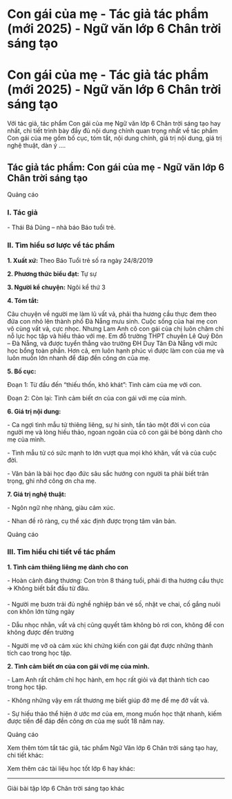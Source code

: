 # Con gái của mẹ - Tác giả tác phẩm (mới 2025) - Ngữ văn lớp 6 Chân trời sáng tạo

# Con gái của mẹ - Tác giả tác phẩm (mới 2025) - Ngữ văn lớp 6 Chân trời sáng tạo

Với tác giả, tác phẩm Con gái của mẹ Ngữ văn lớp 6 Chân trời sáng tạo hay nhất, chi tiết trình bày đầy đủ nội dung chính quan trọng nhất về tác phẩm Con gái của mẹ gồm bố cục, tóm tắt, nội dung chính, giá trị nội dung, giá trị nghệ thuật, dàn ý ....

## Tác giả tác phẩm: Con gái của mẹ - Ngữ văn lớp 6 Chân trời sáng tạo

Quảng cáo

### **I. Tác giả**

\- Thái Bá Dũng – nhà báo Báo tuổi trẻ.

### **II. Tìm hiểu sơ lược về tác phẩm**

**1\. Xuất xứ:** Theo Báo Tuổi trẻ số ra ngày 24/8/2019

**2\. Phương thức biểu đạt:** Tự sự

**3\. Người kể chuyện:** Ngôi kể thứ 3

**4\. Tóm tắt:**

Câu chuyện về người mẹ làm lũ vất vả, phải tha hương cầu thực đem theo đứa con nhỏ lên thành phố Đà Nẵng mưu sinh. Cuộc sống của hai mẹ con vô cùng vất vả, cực nhọc. Nhưng Lam Anh cô con gái của chị luôn chăm chỉ nỗ lực học tập và hiếu thảo với mẹ. Em đỗ trường THPT chuyên Lê Quý Đôn – Đà Nẵng, và được tuyển thẳng vào trường ĐH Duy Tân Đà Nẵng với mức học bổng toàn phần. Hơn cả, em luôn hạnh phúc vì được làm con của mẹ và luôn muốn lớn nhanh để đáp đền công ơn của mẹ.

**5\. Bố cục:**

Đoạn 1: Từ đầu đến “thiếu thốn, khô khát”: Tình cảm của mẹ với con.

Đoạn 2: Còn lại: Tình cảm biết ơn của con gái với mẹ của mình.

**6\. Giá trị nội dung:**

\- Ca ngợi tình mẫu tử thiêng liêng, sự hi sinh, tần tảo một đời vì con của người mẹ và lòng hiếu thảo, ngoan ngoãn của cô con gái bé bỏng dành cho mẹ của mình.

\- Tình mẫu tử có sức mạnh to lớn vượt qua mọi khó khăn, vất vả của cuộc đời.

\- Văn bản là bài học đạo đức sâu sắc hướng con người ta phải biết trân trọng, ghi nhớ công ơn cha mẹ.

**7\. Giá trị nghệ thuật:**

\- Ngôn ngữ nhẹ nhàng, giàu cảm xúc.

\- Nhan đề rõ ràng, cụ thể xác định được trọng tâm văn bản.

Quảng cáo

### **III. Tìm hiểu chi tiết về tác phẩm**

**1\. Tình cảm thiêng liêng mẹ dành cho con**

\- Hoàn cảnh đáng thương: Con tròn 8 tháng tuổi, phải đi tha hương cầu thực 🡪 Không biết bắt đầu từ đâu.

\- Người mẹ bươn trải đủ nghề nghiệp bán vé số, nhặt ve chai, cố gắng nuôi con khôn lớn từng ngày 

\- Dẫu nhọc nhằn, vất vả chị cũng quyết tâm không bỏ rơi con, không để con không được đến trường

\- Người mẹ vỡ oà cảm xúc khi chứng kiến con gái đạt được những thành tích cao trong học tập.

**2\. Tình cảm biết ơn của con gái với mẹ của mình.**

\- Lam Anh rất chăm chỉ học hành, em học rất giỏi và đạt thành tích cao trong học tập.

\- Không những vậy em rất thương mẹ biết giúp đỡ mẹ để mẹ đỡ vất vả. 

\- Sự hiếu thảo thể hiện ở ước mơ của em, mong muốn học thật nhanh, kiếm được tiền để đáp đền công ơn của mẹ suốt 18 năm nay.

  


Quảng cáo

Xem thêm tóm tắt tác giả, tác phẩm Ngữ Văn lớp 6 Chân trời sáng tạo hay, chi tiết khác:

Xem thêm các tài liệu học tốt lớp 6 hay khác:

* * *

Giải bài tập lớp 6 Chân trời sáng tạo khác
